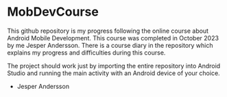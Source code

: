 # MobDevCourse

This github repository is my progress following the online course about Android Mobile Development. This course was completed in October 2023 by me Jesper Andersson.
There is a course diary in the repository which explains my progress and difficulties during this course.

The project should work just by importing the entire repository into Android Studio and running the main activity with an Android device of your choice.

- Jesper Andersson
